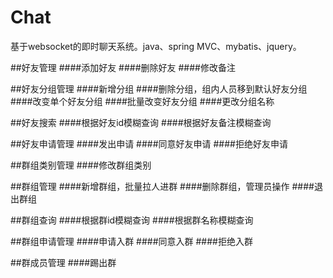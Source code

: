 # Chat
基于websocket的即时聊天系统。java、spring MVC、mybatis、jquery。

##好友管理
####添加好友
####删除好友
####修改备注

##好友分组管理
####新增分组
####删除分组，组内人员移到默认好友分组
####改变单个好友分组
####批量改变好友分组
####更改分组名称

##好友搜索
####根据好友id模糊查询
####根据好友备注模糊查询

##好友申请管理
####发出申请
####同意好友申请
####拒绝好友申请

##群组类别管理
####修改群组类别

##群组管理
####新增群组，批量拉人进群
####删除群组，管理员操作
####退出群组

##群组查询
####根据群id模糊查询
####根据群名称模糊查询

##群组申请管理
####申请入群
####同意入群
####拒绝入群

##群成员管理
####踢出群





